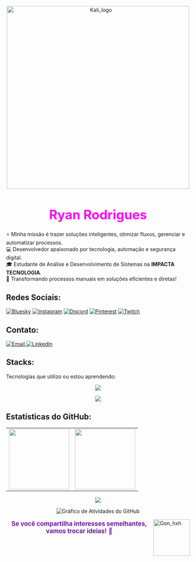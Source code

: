 <div align="center">
    <img src="https://imgur.com/SZc0iiK.png" width="500" alt="Kali_logo">
</div>

<h1 style="font-size: 2.5em; color: #FF00F6; text-align: center;">Ryan Rodrigues</h1>

⭐ Minha missão é trazer soluções inteligentes, otimizar fluxos, gerenciar e automatizar processos.  
💻 Desenvolvedor apaixonado por tecnologia, automação e segurança digital.  
🎓 Estudante de Análise e Desenvolvimento de Sistemas na **IMPACTA TECNOLOGIA**.  
🚀 Transformando processos manuais em soluções eficientes e diretas!  

## Redes Sociais:

[![Bluesky](https://img.shields.io/badge/bluesky-000000?style=for-the-badge&logo=bluesky&logoColor=00FF7F)](https://bsky.app/profile/ryankali.bsky.social) 
[![Instagram](https://img.shields.io/badge/Instagram-000000.svg?logo=Instagram&logoColor=00FF7F)](https://instagram.com/ryanrodriguexs) 
[![Discord](https://img.shields.io/badge/Discord-000000.svg?logo=discord&logoColor=00FF7F)](https://discord.gg/gibrasil) 
[![Pinterest](https://img.shields.io/badge/Pinterest-000000.svg?logo=Pinterest&logoColor=00FF7F)](https://pinterest.com/ryangame2005) 
[![Twitch](https://img.shields.io/badge/Twitch-000000.svg?logo=Twitch&logoColor=00FF7F)](https://twitch.tv/ryan_osamu) 

## Contato:
<p>
    <a href="mailto:yryurodriguess@gmail.com">
        <img src="https://img.shields.io/badge/Email-000000.svg?logo=gmail&logoColor=00FF7F" alt="Email"/>
    </a>
    <a href="https://www.linkedin.com/in/ryan-rodrigues-592a27313">
        <img src="https://img.shields.io/badge/LinkedIn-000000.svg?logo=linkedin&logoColor=00FF7F" alt="LinkedIn"/>
    </a>
</p>

## Stacks:
Tecnologias que utilizo ou estou aprendendo:

<div align="center">
    <p>
        <img src="https://skillicons.dev/icons?i=notion,vscode,git,figma,kali,linux" />
    </p>
    <p>
        <img src="https://skillicons.dev/icons?i=python,docker,js,nodejs,bootstrap,aws,mysql" />
    </p>
</div>

## Estatísticas do GitHub:
<div align="center">
    <table>
        <tr>
            <td>
                <img src="https://github-readme-stats.vercel.app/api?username=Ryanditko&theme=dark&hide_border=false&include_all_commits=true&count_private=true&show_icons=true&bg_color=000000&title_color=00FF7F&text_color=FFFFFF&hide=contribs" height="165"/>
            </td>
            <td>
                  <img src="https://github-readme-stats.vercel.app/api/top-langs/?username=Ryanditko&layout=compact&theme=dark&hide_border=false&bg_color=000000&title_color=0effa3&text_color=FFFFFF" height="165"/>
            </td>
        </tr>
    </table>

<img src="https://github-profile-trophy.vercel.app/?username=Ryanditko&theme=matrix&no-frame=true&no-bg=true&margin-w=10" />

![Gráfico de Atividades do GitHub](https://github-readme-activity-graph.vercel.app/graph?username=Ryanditko&theme=github-compact&bg_color=000000&color=00FF7F&line=0effa3&point=ffffff&area=true&hide_border=true)


</div>

<img align="right" src="https://imgur.com/FaTOxix.png" alt="Gon_hxh" style="min-width: 100px; max-width: 100px; width: 100px;">

<div align="center">
  <p style="font-size: 1.2em; color: #6a1b9a;">
    <strong>Se você compartilha interesses semelhantes, vamos trocar ideias!</strong> 📗
  </p>
</div>
